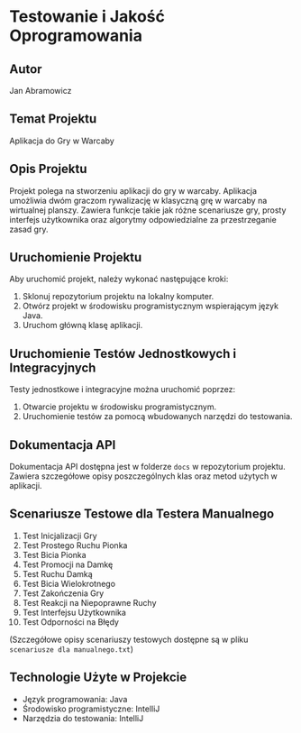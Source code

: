 # Testowanie i Jakość Oprogramowania

## Autor
Jan Abramowicz

## Temat Projektu
Aplikacja do Gry w Warcaby

## Opis Projektu
Projekt polega na stworzeniu aplikacji do gry w warcaby. Aplikacja umożliwia dwóm graczom rywalizację w klasyczną grę w warcaby na wirtualnej planszy. Zawiera funkcje takie jak różne scenariusze gry, prosty interfejs użytkownika oraz algorytmy odpowiedzialne za przestrzeganie zasad gry.

## Uruchomienie Projektu
Aby uruchomić projekt, należy wykonać następujące kroki:
1. Sklonuj repozytorium projektu na lokalny komputer.
2. Otwórz projekt w środowisku programistycznym wspierającym język Java.
3. Uruchom główną klasę aplikacji.

## Uruchomienie Testów Jednostkowych i Integracyjnych
Testy jednostkowe i integracyjne można uruchomić poprzez:
1. Otwarcie projektu w środowisku programistycznym.
2. Uruchomienie testów za pomocą wbudowanych narzędzi do testowania.

## Dokumentacja API
Dokumentacja API dostępna jest w folderze `docs` w repozytorium projektu. Zawiera szczegółowe opisy poszczególnych klas oraz metod użytych w aplikacji.

## Scenariusze Testowe dla Testera Manualnego
1. Test Inicjalizacji Gry
2. Test Prostego Ruchu Pionka
3. Test Bicia Pionka
4. Test Promocji na Damkę
5. Test Ruchu Damką
6. Test Bicia Wielokrotnego
7. Test Zakończenia Gry
8. Test Reakcji na Niepoprawne Ruchy
9. Test Interfejsu Użytkownika
10. Test Odporności na Błędy

(Szczegółowe opisy scenariuszy testowych dostępne są w pliku `scenariusze dla manualnego.txt`)

## Technologie Użyte w Projekcie
- Język programowania: Java
- Środowisko programistyczne: IntelliJ
- Narzędzia do testowania: IntelliJ

